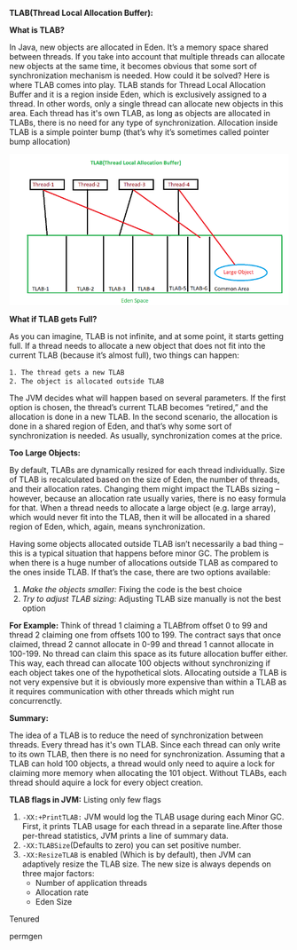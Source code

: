 
**TLAB(Thread Local Allocation Buffer):**

**What is TLAB?**

In Java, new objects are allocated in Eden. It’s a memory space shared between threads. If you take into account that multiple threads can allocate new objects at the same time, it becomes obvious that some sort of synchronization mechanism is needed. How could it be solved?
Here is where TLAB comes into play. TLAB stands for Thread Local Allocation Buffer and it is a region inside Eden, which is exclusively assigned to a thread. In other words, only a single thread can allocate new objects in this area. Each thread has it's own TLAB, as long as objects are allocated in TLABs, there is no need for any type of synchronization. Allocation inside TLAB is a simple pointer bump (that’s why it’s sometimes called pointer bump allocation)

![Image of TLAB](tlab_800.png)

**What if TLAB gets Full?**

As you can imagine, TLAB is not infinite, and at some point, it starts getting full. If a thread needs to allocate a new object that does not fit into the current TLAB (because it’s almost full), two things can happen:

	1. The thread gets a new TLAB
	2. The object is allocated outside TLAB
The JVM decides what will happen based on several parameters. If the first option is chosen, the thread’s current TLAB becomes “retired,” and the allocation is done in a new TLAB. In the second scenario, the allocation is done in a shared region of Eden, and that’s why some sort of synchronization is needed. As usually, synchronization comes at the price.

**Too Large Objects:**

By default, TLABs are dynamically resized for each thread individually. Size of TLAB is recalculated based on the size of Eden, the number of threads, and their allocation rates. Changing them might impact the TLABs sizing – however, because an allocation rate usually varies, there is no easy formula for that. When a thread needs to allocate a large object (e.g. large array), which would never fit into the TLAB, then it will be allocated in a shared region of Eden, which, again, means synchronization.


Having some objects allocated outside TLAB isn’t necessarily a bad thing – this is a typical situation that happens before minor GC. The problem is when there is a huge number of allocations outside TLAB as compared to the ones inside TLAB. If that’s the case, there are two options available:

1. *Make the objects smaller:* Fixing the code is the best choice
2. *Try to adjust TLAB sizing:* Adjusting TLAB size manually is not the best option

**For Example:**
Think of thread 1 claiming a TLABfrom offset 0 to 99 and thread 2 claiming one from offsets 100 to 199. The contract says that once claimed, thread 2 cannot allocate in 0-99 and thread 1 cannot allocate in 100-199. No thread can claim this space as its future allocation buffer either. This way, each thread can allocate 100 objects without synchronizing if each object takes one of the hypothetical slots. Allocating outside a TLAB is not very expensive but it is obviously more expensive than within a TLAB as it requires communication with other threads which might run concurrenctly.

**Summary:**

The idea of a TLAB is to reduce the need of synchronization between threads.
Every thread has it's own TLAB. 
Since each thread can only write to its own TLAB, then there is no need for synchronization.
Assuming that a TLAB can hold 100 objects, a thread would only need to aquire a lock for claiming more memory when allocating the 101 object. 
Without TLABs, each thread should aquire a lock for every object creation.

**TLAB flags in JVM:**  Listing only few flags

 1. `-XX:+PrintTLAB:` JVM would log the TLAB usage during each Minor GC. First, it prints TLAB usage for each thread in a separate line.After those per-thread statistics, JVM prints a line of summary data.
 2. `-XX:TLABSize`(Defaults to zero) you can set positive number.
 3. `-XX:ResizeTLAB`  is enabled (Which is by default), then JVM can adaptively  resize the TLAB size. The new size is always depends on three major factors:
	- Number of application threads
	- Allocation rate
	- Eden Size

 

 


Tenured
 
permgen